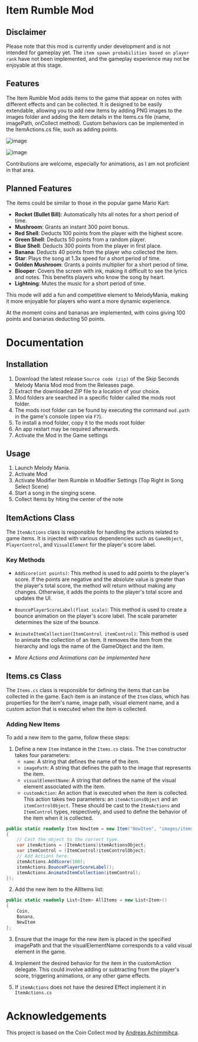 # Item Rumble Mod

## Disclaimer

Please note that this mod is currently under development and is not intended for gameplay yet. The `item spawn probabilities based on player rank` have not been implemented, and the gameplay experience may not be enjoyable at this stage.

## Features
The Item Rumble Mod adds items to the game that appear on notes with different effects and can be collected. It is designed to be easily extendable, allowing you to add new items by adding PNG images to the images folder and adding the item details in the Items.cs file (name, imagePath, onCollect method). Custom behaviors can be implemented in the ItemActions.cs file, such as adding points.

![image](https://github.com/DerDorius/ItemRumbleMelodyManiaMod/assets/77979816/c6a0c36e-4296-4051-bc55-579d7f2b3fbb)

![image](https://github.com/DerDorius/ItemRumbleMelodyManiaMod/assets/77979816/b4b50ee4-8263-4a2d-a3ef-f8cc22a68c57)


Contributions are welcome, especially for animations, as I am not proficient in that area.

## Planned Features

The items could be similar to those in the popular game Mario Kart:

- **Rocket (Bullet Bill)**: Automatically hits all notes for a short period of time.
- **Mushroom**: Grants an instant 300 point bonus.
- **Red Shell**: Deducts 100 points from the player with the highest score.
- **Green Shell**: Deducts 50 points from a random player.
- **Blue Shell**: Deducts 300 points from the player in first place.
- **Banana**: Deducts 40 points from the player who collected the item.
- **Star**: Plays the song at 1.3x speed for a short period of time.
- **Golden Mushroom**: Grants a points multiplier for a short period of time.
- **Blooper**: Covers the screen with ink, making it difficult to see the lyrics and notes. This benefits players who know the song by heart.
- **Lightning**: Mutes the music for a short period of time.

This mode will add a fun and competitive element to MelodyMania, making it more enjoyable for players who want a more dynamic experience.

At the moment coins and bananas are implemented, with coins giving 100 points and bananas deducting 50 points.

# Documentation

## Installation
1. Download the latest release `Source code (zip)` of the Skip Seconds Melody Mania Mod mod from the Releases page.
2. Extract the downloaded ZIP file to a location of your choice.
3. Mod folders are searched in a specific folder called the mods root folder.
4. The mods root folder can be found by executing the command `mod.path` in the game's console (open via `F7`).
5. To install a mod folder, copy it to the mods root folder
6. An app restart may be required afterwards.
7. Activate the Mod in the Game settings
## Usage
1. Launch Melody Mania.
2. Activate Mod
3. Activate Modifier Item Rumble in Modifier Settings (Top Right in Song Select Scene)
4. Start a song in the singing scene.
5. Collect Items by hiting the center of the note

## ItemActions Class

The `ItemActions` class is responsible for handling the actions related to game items. It is injected with various dependencies such as `GameObject`, `PlayerControl`, and `VisualElement` for the player's score label.

### Key Methods

- `AddScore(int points)`: This method is used to add points to the player's score. If the points are negative and the absolute value is greater than the player's total score, the method will return without making any changes. Otherwise, it adds the points to the player's total score and updates the UI.

- `BouncePlayerScoreLabel(float scale)`: This method is used to create a bounce animation on the player's score label. The scale parameter determines the size of the bounce.

- `AnimateItemCollection(ItemControl itemControl)`: This method is used to animate the collection of an item. It removes the item from the hierarchy and logs the name of the GameObject and the item.

- *More Actions and Animations can be implemented here*


## Items.cs Class

The `Items.cs` class is responsible for defining the items that can be collected in the game. Each item is an instance of the `Item` class, which has properties for the item's name, image path, visual element name, and a custom action that is executed when the item is collected.

### Adding New Items

To add a new item to the game, follow these steps:

1. Define a new `Item` instance in the `Items.cs` class. The `Item` constructor takes four parameters:
   - `name`: A string that defines the name of the item.
   - `imagePath`: A string that defines the path to the image that represents the item.
   - `visualElementName`: A string that defines the name of the visual element associated with the item.
   - `customAction`: An action that is executed when the item is collected. This action takes two parameters: an `itemActionsObject` and an `itemControlObject`. These should be cast to the `ItemActions` and `ItemControl` types, respectively, and used to define the behavior of the item when it is collected.

```csharp
public static readonly Item NewItem = new Item("NewItem", "images/items/newItem/newItem.png", "itemCollectorItem", (object itemActionsObject, object itemControlObject) =>
{
    // Cast the object to the correct type.
    var itemActions = (ItemActions)itemActionsObject;
    var itemControl = (ItemControl)itemControlObject;
    // Add Actions here.
    itemActions.AddScore(100);
    itemActions.BouncePlayerScoreLabel();
    itemActions.AnimateItemCollection(itemControl);
});
```

2. Add the new item to the AllItems list:
```csharp
public static readonly List<Item> AllItems = new List<Item>()
{
    Coin,
    Banana,
    NewItem
};
```
3. Ensure that the image for the new item is placed in the specified imagePath and that the visualElementName corresponds to a valid visual element in the game.

4. Implement the desired behavior for the item in the customAction delegate. This could involve adding or subtracting from the player's score, triggering animations, or any other game effects.
5. If `itemActions` does not have the desired Effect implement it in `ItemActions.cs`


# Acknowledgements

This project is based on the Coin Collect mod by [Andreas Achimmihca](https://github.com/achimmihca). 
